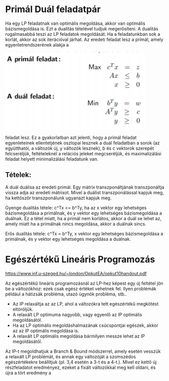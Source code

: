 # Primál Duál feladatpár

Ha egy LP feladatnak van optimális megoldása, akkor van optimális bázismegoldása is.
Ezt a dualitás tételével tudjuk megerősíteni. A dualitás rugalmasabbá teszi az LP feladatok megoldását. Ha a feladatunkban sok a korlát, akkor az sok iterációval járhat. Az eredeti feladat lesz a primál, amely egyenletrendszerének alakja a

![](11_primal_dual.png)

feladat lesz. Ez a gyakorlatban azt jelenti, hogy a primál feladat egyenleteinek ellentetjének oszlopai lesznek a duál feladatban a sorok (az együtthatói, a változók új, y változók lesznek), b és c vektorok szerepét felcseréljük, feltételeknél a relációs jeleket megcseréljük, és maximalizálási feladat helyett minimalizálási feladatunk van.

## Tételek:

A duál duálisa az eredeti primál. Egy mátrix transzponáltjának transzponáltja vissza adja az eredeti mátrixot. Mivel a duálist transzponálással kapjuk meg, ha kettőszőr transzponálunk ugyanazt kapjuk meg.

Gyenge dualitás tétele: c^Tx <= b^Ty, ha az x vektor egy lehetséges bázismegoldása a primálnak, és y vektor egy lehetséges bázismegoldása a duálnak. Ez a tétel miatt, ha a primál nem korlátos, akkor a duál se lehet az, amely miatt ha a primálnak nincs megoldása, akkor a duálnak sincs.

Erős dualitás tétele: c^Tx = b^Ty, x vektor egy lehetséges bázismegoldása a primálnak, és y vektor egy lehetséges megoldása a duálnak.

# Egészértékű Lineáris Programozás

https://www.inf.u-szeged.hu/~london/OpkutEA/opkut10handout.pdf

Az egészértékű lineáris programozásnál az LP-hez képest egy új feltétel jön be a változókhoz: ezek csak egész értéket vehetnek fel. Ilyen problémák például a hátizsák probléma, utazó ügynök probléma, stb..

- Az IP relaxáltja az az LP, ahol a változókra tett egészértékű megkötést eltöröljük.
- A relaxált LP optimuma nagyobb, vagy egyenlő az IP optimális megoldásától.
- Ha az LP optimális megoldáshalmazának csúcspontjai egészek, akkor az az IP optimális megoldása is.
- A relaxált LP optimális megoldása bármilyen messze lehet az IP megoldásától.

Az IP-t megoldhatjuk a Branch & Bound módszerrel, amely esetén vesszük a relaxált LP problémát, és annak egy változóját a szomszédos egészértékekre beállítjuk (pl. 3,4 esetén a 3-t és a 4-t.). Mivel ez kettő új részfeladatot eredményez, ezeket a fixált változókkal meg kell oldani, és újra a tört eredmény a
